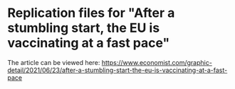 # Replication files for "After a stumbling start, the EU is vaccinating at a fast pace"

The article can be viewed here: https://www.economist.com/graphic-detail/2021/06/23/after-a-stumbling-start-the-eu-is-vaccinating-at-a-fast-pace
